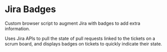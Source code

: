 # Jira Badges

Custom browser script to augment Jira with badges to add extra information.

Uses Jira APIs to pull the state of pull requests linked to the tickets on a scrum board, and displays badges on tickets to quickly indicate their state.
